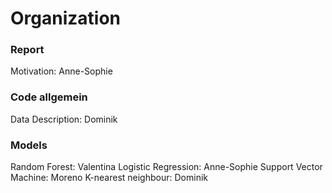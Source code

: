 # Organization

### Report
Motivation: Anne-Sophie

### Code allgemein
Data Description: Dominik

### Models
Random Forest: Valentina
Logistic Regression: Anne-Sophie
Support Vector Machine: Moreno
K-nearest neighbour: Dominik

